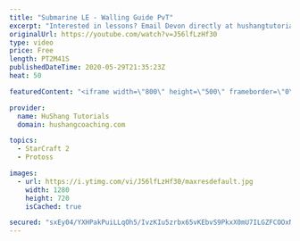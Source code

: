 ```yaml
---
title: "Submarine LE - Walling Guide PvT"
excerpt: "Interested in lessons? Email Devon directly at hushangtutorials@outlook.com ------------------------------------------------------------------------------------------------------- Want to support HuShang Tutorials directly? Patreon is a website where you can contribute a monthly donation that will help"
originalUrl: https://youtube.com/watch?v=J56lfLzHf30
type: video
price: Free
length: PT2M41S
publishedDateTime: 2020-05-29T21:35:23Z
heat: 50

featuredContent: "<iframe width=\"800\" height=\"500\" frameborder=\"0\" src=\"https://www.youtube.com/embed/J56lfLzHf30\" allow=\"accelerometer; autoplay; encrypted-media; gyroscope; picture-in-picture\" allowfullscreen></iframe>"

provider:
  name: HuShang Tutorials
  domain: hushangcoaching.com

topics:
  - StarCraft 2
  - Protoss

images:
  - url: https://i.ytimg.com/vi/J56lfLzHf30/maxresdefault.jpg
    width: 1280
    height: 720
    isCached: true

secured: "sxEy04/YXHPakPuiLLqOh5/IvzKIu5zrbx65vKEbvS9PkxX0mU7ILGZFCOOxN3DRDfyN4pjJ/EBt7QXVFcevHpQCs0Q0KUj/w+ku+L8I5JNoHAwVToqmDOlkcD8HkMKE8w4gJp/Q69lsBBdSM3fRMKcwnag3Qt5c+syk/modMGjaHbx1egelasUDPxlqd5ZixyZFMKFFlRiUCLoCYf34m70i50onJFGLj3WSPPG06FOx7IKs58KmogmwmqJm66P/WwD2j8KoUBPgE5/r8xfA4YZwn4JTLqEy6Lynb8h5XKB9C5xVYd/JRsGHkJu1InGxZyqLg/V375Tj5izmqtF3nuCEUA+4FKUliIIg+RyKjaJqW77c6tHyaTA/bZdDDiqKjSN4BNzWre5Rjr9X74XahMbf6BjStgxGA/lFIX7z7iw=;DnR3BUp+VofTbRUsf0Ibzw=="
---
```


